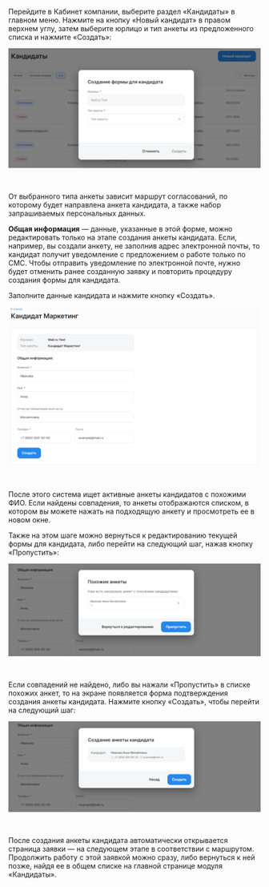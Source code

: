 Перейдите в Кабинет компании, выберите раздел «Кандидаты» в главном меню. Нажмите на кнопку «Новый кандидат» в правом верхнем углу, затем выберите юрлицо и тип анкеты из предложенного списка и нажмите «Создать»:

![](./assets/2k.png)

<br>

От выбранного типа анкеты зависит маршрут согласований, по которому будет направлена анкета кандидата, а также набор запрашиваемых персональных данных.

**Общая информация** — данные, указанные в этой форме, можно редактировать только на этапе создания анкеты кандидата. Если, например, вы создали анкету, не заполнив адрес электронной почты, то кандидат получит уведомление с предложением о работе только по СМС. Чтобы отправить уведомление по электронной почте, нужно будет отменить ранее созданную заявку и повторить процедуру создания формы для кандидата.

Заполните данные кандидата и нажмите кнопку «Создать».

![](./assets/3k.png)

<br>

После этого система ищет активные анкеты кандидатов с похожими ФИО. Если найдены совпадения, то анкеты отображаются списком, в котором вы можете нажать на подходящую анкету и просмотреть ее в новом окне.

Также на этом шаге можно вернуться к редактированию текущей формы для кандидата, либо перейти на следующий шаг, нажав кнопку «Пропустить»:

![](./assets/4k.png)

<br>

Если совпадений не найдено, либо вы нажали «Пропустить» в списке похожих анкет, то на экране появляется форма подтверждения создания анкеты кандидата. Нажмите кнопку «Создать», чтобы перейти на следующий шаг:

![](./assets/5k.png)

<br>

После создания анкеты кандидата автоматически открывается страница заявки — на следующем этапе в соответствии с маршрутом. Продолжить работу с этой заявкой можно сразу, либо вернуться к ней позже, найдя ее в общем списке на главной странице модуля «Кандидаты».
